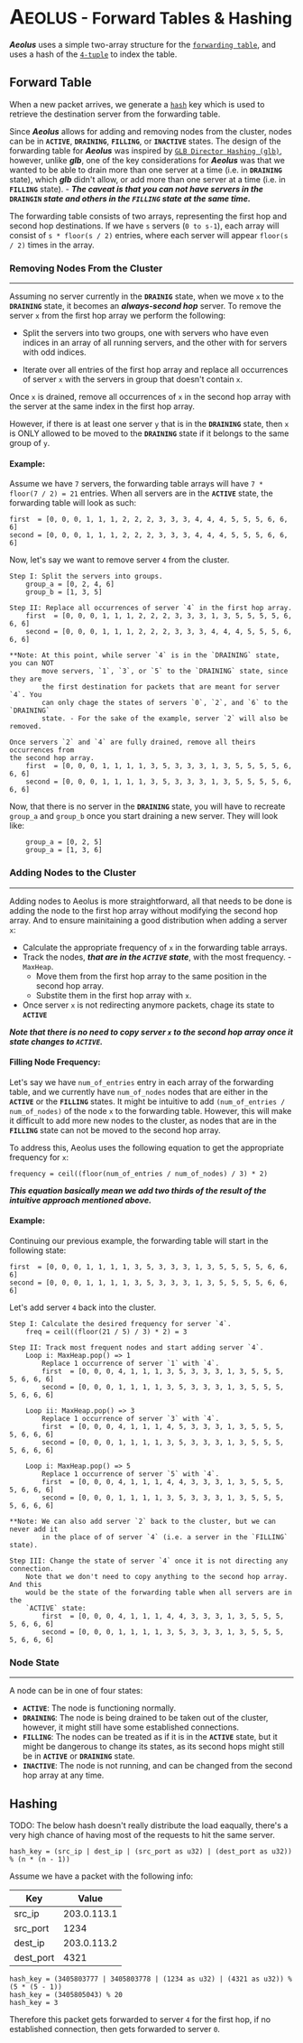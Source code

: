 # <span style="font-size: 28px"><span style="text-transform: uppercase;"><span style="font-size: 36px">a</span>eolus</span> - Forward Tables & Hashing</span>

**<i>Aeolus</i>** uses a simple two-array structure for the [`forwarding table`](https://www.baeldung.com/cs/routing-vs-forwarding-tables#:~:text=A%20forwarding%20table%20simply%20forwards,%2C%20and%20host%2Dspecific%20methods.), and uses a hash of the [`4-tuple`](https://www.cse.iitb.ac.in/~cs348m/notes/lec08.txt#:~:text=TCP%20uses%204%2Dtuple%20(source%20IP%2C%20source%0A%20%20port%2C%20destination%20IP%2C%20destination%20port)) to index the table.

## Forward Table

When a new packet arrives, we generate a [`hash`](#hashing) key which is used to retrieve the destination server from the forwarding table.

Since **<i>Aeolus</i>** allows for adding and removing nodes from the cluster, nodes can be in **`ACTIVE`**, **`DRAINING`**, **`FILLING`**, or **`INACTIVE`** states. The design of the forwarding table for **<i>Aeolus</i>** was inspired by [`GLB Director Hashing (glb)`](https://github.com/github/glb-director/blob/master/docs/development/glb-hashing.md), however, unlike **<i>glb</i>**, one of the key considerations for **<i>Aeolus</i>** was that we wanted to be able to drain more than one server at a time (i.e. in **`DRAINING`** state), which **<i>glb</i>** didn't allow, or add more than one server at a time (i.e. in **`FILLING`** state). - **_The caveat is that you can not have servers in the_ `DRAINGIN` _state and others in the `FILLING` state at the same time._**

The forwarding table consists of two arrays, representing the first hop and second hop destinations. If we have `s` servers (`0 to s-1`), each array will consist of `s * floor(s / 2)` entries, where each server will appear `floor(s / 2)` times in the array.

### Removing Nodes From the Cluster
---

Assuming no server currently in the **`DRAINIG`** state, when we move `x` to the **`DRAINING`** state, it becomes an <i>**always-second hop**</i> server. To remove the server `x` from the first hop array we perform the following:

- Split the servers into two groups, one with servers who have even indices in an array of all running servers, and the other with for servers with odd indices.

- Iterate over all entries of the first hop array and replace all occurrences of server `x` with the servers in group that doesn't contain `x`.

Once `x` is drained, remove all occurrences of `x` in the second hop array with the server at the same index in the first hop array.

However, if there is at least one server `y` that is in the **`DRAINING`** state, then `x` is ONLY allowed to be moved to the **`DRAINING`** state if it belongs to the same group of `y`.

<h4 id="removing-example">Example:</h4>

Assume we have `7` servers, the forwarding table arrays will have `7 * floor(7 / 2) = 21` entries. When all servers are in the **`ACTIVE`** state, the forwarding table will look as such:

```Text
first  = [0, 0, 0, 1, 1, 1, 2, 2, 2, 3, 3, 3, 4, 4, 4, 5, 5, 5, 6, 6, 6]
second = [0, 0, 0, 1, 1, 1, 2, 2, 2, 3, 3, 3, 4, 4, 4, 5, 5, 5, 6, 6, 6]
```

Now, let's say we want to remove server `4` from the cluster.

```Text
Step I: Split the servers into groups.
    group_a = [0, 2, 4, 6]
    group_b = [1, 3, 5]

Step II: Replace all occurrences of server `4` in the first hop array.
    first  = [0, 0, 0, 1, 1, 1, 2, 2, 2, 3, 3, 3, 1, 3, 5, 5, 5, 5, 6, 6, 6]
    second = [0, 0, 0, 1, 1, 1, 2, 2, 2, 3, 3, 3, 4, 4, 4, 5, 5, 5, 6, 6, 6]

**Note: At this point, while server `4` is in the `DRAINING` state, you can NOT 
        move servers, `1`, `3`, or `5` to the `DRAINING` state, since they are 
        the first destination for packets that are meant for server `4`. You 
        can only chage the states of servers `0`, `2`, and `6` to the `DRAINING`
        state. - For the sake of the example, server `2` will also be removed.

Once servers `2` and `4` are fully drained, remove all theirs occurrences from
the second hop array.
    first  = [0, 0, 0, 1, 1, 1, 1, 3, 5, 3, 3, 3, 1, 3, 5, 5, 5, 5, 6, 6, 6]
    second = [0, 0, 0, 1, 1, 1, 1, 3, 5, 3, 3, 3, 1, 3, 5, 5, 5, 5, 6, 6, 6]
```

Now, that there is no server in the **`DRAINING`** state, you will have to recreate `group_a` and `group_b` once you start draining a new server. They will look like:

```Text
    group_a = [0, 2, 5]
    group_a = [1, 3, 6]
```

### Adding Nodes to the Cluster
---

Adding nodes to Aeolus is more straightforward, all that needs to be done is adding the node to the first hop array without modifying the second hop array. And to ensure mainitaining a good distribution when adding a server `x`:

- Calculate the appropriate frequency of `x` in the forwarding table arrays.
- Track the nodes, _**that are in the `ACTIVE` state**_, with the most frequency. - `MaxHeap`.
    - Move them from the first hop array to the same position in the second hop array.
    - Substite them in the first hop array with `x`.
- Once server `x` is not redirecting anymore packets, chage its state to **`ACTIVE`**

_**Note that there is no need to copy server `x` to the second hop array once it state changes to `ACTIVE`.**_

<h4 id="appropriate-frequency">Filling Node Frequency:</h4>

Let's say we have `num_of_entries` entry in each array of the forwarding table, and we currently have `num_of_nodes` nodes that are either in the **`ACTIVE`** or the **`FILLING`** states. It might be intuitive to add `(num_of_entries / num_of_nodes)` of the node `x` to the forwarding table. However, this will make it difficult to add more new nodes to the cluster, as nodes that are in the **`FILLING`** state can not be moved to the second hop array.

To address this, Aeolus uses the following equation to get the appropriate frequency for `x`:

```Text
frequency = ceil((floor(num_of_entries / num_of_nodes) / 3) * 2)
```

_**This equation basically mean we add two thirds of the result of the intuitive approach mentioned above.**_

<h4 id="adding-example">Example:</h4>

Continuing our previous example, the forwarding table will start in the following state:

```Text
first  = [0, 0, 0, 1, 1, 1, 1, 3, 5, 3, 3, 3, 1, 3, 5, 5, 5, 5, 6, 6, 6]
second = [0, 0, 0, 1, 1, 1, 1, 3, 5, 3, 3, 3, 1, 3, 5, 5, 5, 5, 6, 6, 6]
```

Let's add server `4` back into the cluster.

```Text
Step I: Calculate the desired frequency for server `4`.
    freq = ceil((floor(21 / 5) / 3) * 2) = 3

Step II: Track most frequent nodes and start adding server `4`.
    Loop i: MaxHeap.pop() => 1
        Replace 1 occurrence of server `1` with `4`.
        first  = [0, 0, 0, 4, 1, 1, 1, 3, 5, 3, 3, 3, 1, 3, 5, 5, 5, 5, 6, 6, 6]
        second = [0, 0, 0, 1, 1, 1, 1, 3, 5, 3, 3, 3, 1, 3, 5, 5, 5, 5, 6, 6, 6]

    Loop ii: MaxHeap.pop() => 3
        Replace 1 occurrence of server `3` with `4`.
        first  = [0, 0, 0, 4, 1, 1, 1, 4, 5, 3, 3, 3, 1, 3, 5, 5, 5, 5, 6, 6, 6]
        second = [0, 0, 0, 1, 1, 1, 1, 3, 5, 3, 3, 3, 1, 3, 5, 5, 5, 5, 6, 6, 6]

    Loop i: MaxHeap.pop() => 5
        Replace 1 occurrence of server `5` with `4`.
        first  = [0, 0, 0, 4, 1, 1, 1, 4, 4, 3, 3, 3, 1, 3, 5, 5, 5, 5, 6, 6, 6]
        second = [0, 0, 0, 1, 1, 1, 1, 3, 5, 3, 3, 3, 1, 3, 5, 5, 5, 5, 6, 6, 6]

**Note: We can also add server `2` back to the cluster, but we can never add it
        in the place of of server `4` (i.e. a server in the `FILLING` state).

Step III: Change the state of server `4` once it is not directing any connection.
    Note that we don't need to copy anything to the second hop array. And this 
    would be the state of the forwarding table when all servers are in the
    `ACTIVE` state:
        first  = [0, 0, 0, 4, 1, 1, 1, 4, 4, 3, 3, 3, 1, 3, 5, 5, 5, 5, 6, 6, 6]
        second = [0, 0, 0, 1, 1, 1, 1, 3, 5, 3, 3, 3, 1, 3, 5, 5, 5, 5, 6, 6, 6]
```

### Node State
---

A node can be in one of four states:

- **`ACTIVE`**: The node is functioning normally.
- **`DRAINING`**: The node is being drained to be taken out of the cluster, however, it might still have some established connections.
- **`FILLING`**: The nodes can be treated as if it is in the **`ACTIVE`** state, but it might be dangerous to change its states, as its second hops might still be in **`ACTIVE`** or **`DRAINING`** state.
- **`INACTIVE`**: The node is not running, and can be changed from the second hop array at any time.

## Hashing

TODO: The below hash doesn't really distribute the load eaqually, there's a very high chance of having most of the requests to hit the same server.

`hash_key = (src_ip | dest_ip | (src_port as u32) | (dest_port as u32)) % (n * (n - 1))`

Assume we have a packet with the following info:

| Key       | Value       |
| --------- | ----------- |
| src_ip    | 203.0.113.1 |
| src_port  | 1234        |
| dest_ip   | 203.0.113.2 |
| dest_port | 4321        |
```
hash_key = (3405803777 | 3405803778 | (1234 as u32) | (4321 as u32)) % (5 * (5 - 1))
hash_key = (3405805043) % 20
hash_key = 3
```

Therefore this packet gets forwarded to server `4` for the first hop, if no established connection, then gets forwarded to server `0`.
